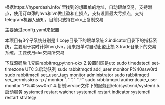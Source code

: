 根据https://hyperdash.info/
里找到的想跟单的地址，自动跟单交易，支持滑点，使用订单薄的hvn和lvn做止盈和止损点，支持设置最大亏损点，支持telegram机器人通知。目前只支持在okx上复制交易

主要通过config.yaml来配置

本项目有3个子系统分别是
1.copy目录下的跟单系统
2.indicator目录下的指标系统，主要用于实时计算hvn,lvn，用来跟单时自动止盈止损
3.trade目录下的交易系统，主要使用okx交易所交易

下载源码后
1.安装rabbitmq,python-okx
2.设置时区是utc
sudo timedatectl set-timezone UTC
3.启动队列
sudo rabbitmqctl add_user monitor P%40ssw0rd
sudo rabbitmqctl set_user_tags monitor administrator
sudo rabbitmqctl set_permissions -p / monitor ".*" ".*" ".*"
sudo rabbitmqctl authenticate_user monitor 'P%40ssw0rd'
4.复制service文件下的服务到/etc/systemd/system/
5.启动服务
systemctl restart watcher
systemctl restart indicator
systemctl restart strategy



